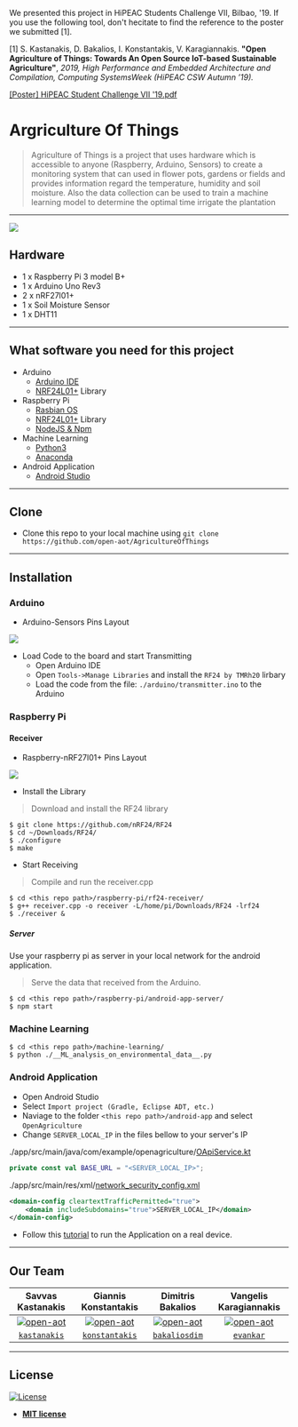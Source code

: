 

We presented this project in HiPEAC Students Challenge VII, Bilbao, '19. If you use the following tool, don't hecitate to find the reference to the poster we submitted [1].

[1] S. Kastanakis, D. Bakalios, I. Konstantakis, V. Karagiannakis. **"Open Agriculture of Things: Towards An Open Source IoT-based Sustainable Agriculture"**, _2019, High Performance and Embedded Architecture and Compilation, Computing SystemsWeek (HiPEAC CSW Autumn ’19)._

[[Poster] HiPEAC Student Challenge VII '19.pdf](https://github.com/open-aot/AgricultureOfThings/files/6627654/Poster.HiPEAC.Student.Challenge.VII.19.pdf)


# Argriculture Of Things

> Agriculture of Things is a project that uses hardware which is accessible to anyone (Raspberry, Arduino, Sensors) to create a monitoring system that can used in flower pots, gardens or fields and provides information regard the temperature, humidity and soil moisture. Also the data collection can be used to train a machine learning model to determine the optimal time irrigate the plantation
---
<img src="./images/scheme.png" >

## Hardware

- 1 x Raspberry Pi 3 model B+
- 1 x Arduino Uno Rev3
- 2 x nRF27l01+
- 1 x Soil Moisture Sensor
- 1 x DHT11
---

## What software you need for this project
- Arduino
  - <a href="https://www.arduino.cc/en/main/software">Arduino IDE</a>
  - <a href="https://tmrh20.github.io/RF24/">NRF24L01+</a> Library
- Raspberry Pi
  - <a href="https://www.raspberrypi.org/downloads/raspbian/">Rasbian OS</a>
  - <a href="https://tmrh20.github.io/RF24/">NRF24L01+</a> Library
  - <a href="https://www.instructables.com/id/Install-Nodejs-and-Npm-on-Raspberry-Pi/">NodeJS & Npm</a>
- Machine Learning
  - <a href="https://www.python.org/">Python3</a>
  - <a href="https://www.anaconda.com/distribution/">Anaconda</a>
- Android Application
  - <a href="https://developer.android.com/studio">Android Studio</a>
---

## Clone
- Clone this repo to your local machine using `git clone https://github.com/open-aot/AgricultureOfThings`
---

## Installation

### Arduino
- Arduino-Sensors Pins Layout
<img src="./images/arduino_pin_layout.png" >

- Load Code to the board and start Transmitting
  - Open Arduino IDE
  - Open `Tools->Manage Libraries` and install the `RF24 by TMRh20` lirbary
  - Load the code from the file: `./arduino/transmitter.ino` to the Arduino

### Raspberry Pi

#### Receiver
- Raspberry-nRF27l01+ Pins Layout
<img src="./images/raspberry_pin_layout.png">

- Install the Library
> Download and install the RF24 library
```shell
$ git clone https://github.com/nRF24/RF24
$ cd ~/Downloads/RF24/
$ ./configure
$ make
```

- Start Receiving
> Compile and run the receiver.cpp
```shell
$ cd <this repo path>/raspberry-pi/rf24-receiver/
$ g++ receiver.cpp -o receiver -L/home/pi/Downloads/RF24 -lrf24
$ ./receiver & 
```
##### Server
Use your raspberry pi as server in your local network for the android application.
> Serve the data that received from the Arduino.
```shell
$ cd <this repo path>/raspberry-pi/android-app-server/
$ npm start 
```

### Machine Learning
```shell
$ cd <this repo path>/machine-learning/
$ python ./__ML_analysis_on_environmental_data__.py
```

### Android Application
- Open Android Studio
- Select `Import project (Gradle, Eclipse ADT, etc.)`
- Naviage to the folder `<this repo path>/android-app` and select `OpenAgriculture`
- Change `SERVER_LOCAL_IP` in the files bellow to your server's IP

./app/src/main/java/com/example/openagriculture/<a href="./android-app/OpenAgriculture/app/src/main/java/com/example/openagriculture/OApiService.kt">OApiService.kt</a>
```kotlin
private const val BASE_URL = "<SERVER_LOCAL_IP>";
```
./app/src/main/res/xml/<a href="./android-app/OpenAgriculture/app/src/main/res/xml/network_security_config.xml">network_security_config.xml</a>
```xml
<domain-config cleartextTrafficPermitted="true">
    <domain includeSubdomains="true">SERVER_LOCAL_IP</domain>
</domain-config>
```
- Follow this <a href="https://developer.android.com/training/basics/firstapp/running-app?fbclid=IwAR3sIRCFqDwvYPwYhAhBavq_VIFlHwuWzofZ9Ty5DmZbMAXllioKPjQN_Yc">tutorial</a> to run the Application on a real device.
---

## Our Team
| Savvas Kastanakis | Giannis Konstantakis | Dimitris Bakalios | Vangelis Karagiannakis |
| :---: |:---:| :---:| :---:|
| [![open-aot](https://avatars2.githubusercontent.com/u/34270087?s=150&v=3)](https://github.com/kastanakis)    | [![open-aot](https://avatars1.githubusercontent.com/u/56793891?&v=3&s=150)](https://github.com/konstantakis) | [![open-aot](https://avatars3.githubusercontent.com/u/28625757?s=150&v=3)](https://github.com/bakaliosdim)  | [![open-aot](https://avatars3.githubusercontent.com/u/39531293?s=150&v=3)](https://github.com/evankar)  |
| <a href="https://github.com/kastanakis" target="_blank">`kastanakis`</a> | <a href="https://github.com/konstantakis" target="_blank">`konstantakis`</a> | <a href="https://github.com/bakaliosdim/" target="_blank">`bakaliosdim`</a> | <a href="https://github.com/evankar" target="_blank">`evankar`</a> |
---

## License

[![License](http://img.shields.io/:license-mit-blue.svg?style=flat-square)](http://badges.mit-license.org)

- **[MIT license](http://opensource.org/licenses/mit-license.php)**
